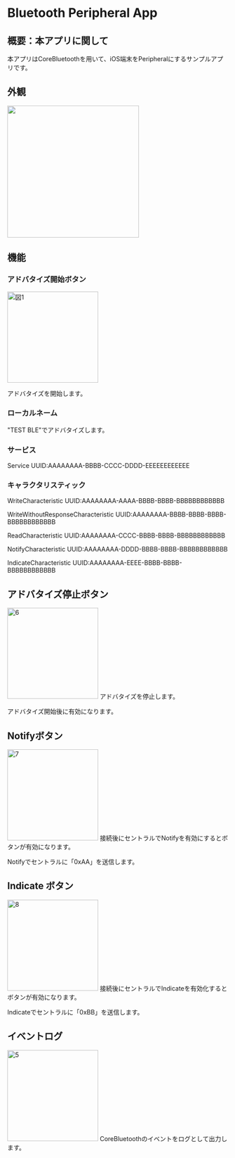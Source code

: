 # Bluetooth Peripheral App
## 概要：本アプリに関して

本アプリはCoreBluetoothを用いて、iOS端末をPeripheralにするサンプルアプリです。

## 外観

<img src="https://user-images.githubusercontent.com/72245628/167847469-0684b419-ba51-439d-a0cc-df8492105b88.PNG" width="300">

## 機能

### アドバタイズ開始ボタン

<img width="207" alt="図1" src="https://user-images.githubusercontent.com/72245628/167850182-e8cb4393-11f0-4225-bd5c-e571f0ca4bce.png">

アドバタイズを開始します。

### ローカルネーム

"TEST BLE"でアドバタイズします。

### サービス

Service UUID:AAAAAAAA-BBBB-CCCC-DDDD-EEEEEEEEEEEE

### キャラクタリスティック

WriteCharacteristic UUID:AAAAAAAA-AAAA-BBBB-BBBB-BBBBBBBBBBBB

WriteWithoutResponseCharacteristic UUID:AAAAAAAA-BBBB-BBBB-BBBB-BBBBBBBBBBBB

ReadCharacteristic UUID:AAAAAAAA-CCCC-BBBB-BBBB-BBBBBBBBBBBB

NotifyCharacteristic UUID:AAAAAAAA-DDDD-BBBB-BBBB-BBBBBBBBBBBB

IndicateCharacteristic UUID:AAAAAAAA-EEEE-BBBB-BBBB-BBBBBBBBBBBB

## アドバタイズ停止ボタン
<img width="207" alt="6" src="https://user-images.githubusercontent.com/72245628/167854551-878077a0-e6ba-4091-af06-5fb129000627.png">
アドバタイズを停止します。

アドバタイズ開始後に有効になります。

## Notifyボタン
<img width="207" alt="7" src="https://user-images.githubusercontent.com/72245628/167854639-86a5a9ca-5a2e-43f3-8597-9263404ea017.png">
接続後にセントラルでNotifyを有効にするとボタンが有効になります。

Notifyでセントラルに「0xAA」を送信します。

## Indicate ボタン
<img width="207" alt="8" src="https://user-images.githubusercontent.com/72245628/167854707-1bbcb099-cdfe-4e37-9f56-101bccfb5841.png">
接続後にセントラルでIndicateを有効化するとボタンが有効になります。

Indicateでセントラルに「0xBB」を送信します。

## イベントログ
<img width="207" alt="5" src="https://user-images.githubusercontent.com/72245628/167855161-defcab8f-4e23-45dd-ab7f-c29c98596e4b.png">
CoreBluetoothのイベントをログとして出力します。
